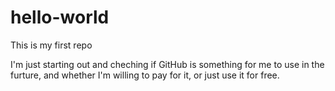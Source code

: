 # hello-world
This is my first repo

I'm just starting out and cheching if GitHub is something for me to use in the furture, and whether I'm willing to pay for it, or just use it for free.
